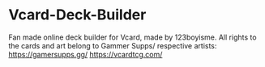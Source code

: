 # Vcard-Deck-Builder
Fan made online deck builder for Vcard, made by 123boyisme.
All rights to the cards and art belong to Gammer Supps/ respective artists:
https://gamersupps.gg/
https://vcardtcg.com/
